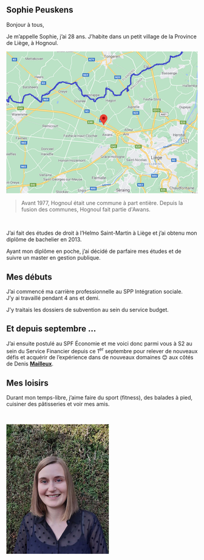 <link rel="stylesheet" href="S2.css">
<link rel="stylesheet" href="foghorn2.css">
<style>
img[src*="#look"] {
   width:400px;
   height:300px;
   border-radius: 20%;
   border: #5f9ea0 3px solid;
   margin-left: 50px;
}
img[src*="#portrait"] {
   width: 270px;
   height: 340px;
   border-radius: 20%;
   border: #5f9ea0 3px solid;
   margin-left: 150px;
}
</style>

## Sophie Peuskens 

Bonjour à tous,

Je m’appelle Sophie, j’ai 28 ans. J’habite dans un petit village de la Province de Liège, à Hognoul. 

![](Hognoul.png#look)
> Avant 1977, Hognoul était une commune à part entière. Depuis la fusion des communes, Hognoul fait partie d'Awans.

&nbsp;

J’ai fait des études de droit à l’Helmo Saint-Martin à Liège et j’ai obtenu mon diplôme de bachelier en 2013. 

Ayant mon diplôme en poche, j’ai décidé de parfaire mes études et de suivre un master en gestion publique.

## Mes débuts

J’ai commencé ma carrière professionnelle au SPP Intégration sociale.  
J’y ai travaillé pendant 4 ans et demi. 

J'y traitais les dossiers de subvention au sein du service budget. 

## Et depuis septembre ...

J’ai ensuite postulé au SPF &Eacute;conomie et me voici donc parmi vous à S2 au sein du Service Financier depuis ce 1<sup>er</sup> septembre pour relever de nouveaux défis et acquérir de l’expérience dans de nouveaux domaines &#128522; aux côtés de Denis [**Mailleux**](https://newdevprojects.github.io/publicinfo/S2/Denis_Mailleux.html).

## Mes loisirs

Durant mon temps-libre, j’aime faire du sport (fitness), des balades à pied, cuisiner des pâtisseries et voir mes amis.

&nbsp;

![](Sophie_Peuskens.png#portrait)
